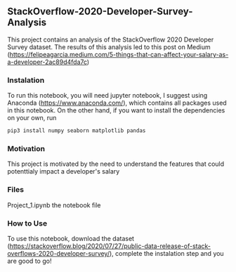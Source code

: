 ## StackOverflow-2020-Developer-Survey-Analysis

This project contains an analysis of the StackOverflow 2020 Developer Survey dataset.
The results of this analysis led to this post on Medium (https://felipeagarcia.medium.com/5-things-that-can-affect-your-salary-as-a-developer-2ac89d4fda7c)

### Instalation

To run this notebook, you will need jupyter notebook, I suggest using Anaconda (https://www.anaconda.com/), which contains all packages used in this notebook.
On the other hand, if you want to install the dependencies on your own, run
```sh
pip3 install numpy seaborn matplotlib pandas
```

### Motivation

This project is motivated by the need to understand the features that could potenttialy impact a developer's salary

### Files

Project_1.ipynb the notebook file

### How to Use

To use this notebook, download the dataset (https://stackoverflow.blog/2020/07/27/public-data-release-of-stack-overflows-2020-developer-survey/), complete the instalation step and you are good to go!
